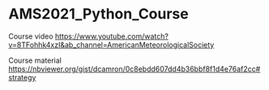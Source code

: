 # AMS2021_Python_Course

Course video
https://www.youtube.com/watch?v=8TFohhk4xzI&ab_channel=AmericanMeteorologicalSociety

Course material
https://nbviewer.org/gist/dcamron/0c8ebdd607dd4b36bbf8f1d4e76af2cc#strategy
